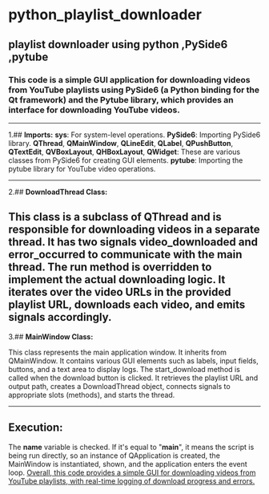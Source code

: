 # python_playlist_downloader
## playlist downloader using **python** ,**PySide6** ,**pytube**

### This code is a simple GUI application for downloading videos from YouTube playlists using PySide6 (a Python binding for the Qt framework) and the Pytube library, which provides an interface for downloading YouTube videos.

---

1.## **Imports:**
**sys**: For system-level operations.
**PySide6**: Importing PySide6 library.
**QThread**, **QMainWindow**, **QLineEdit**, **QLabel**, **QPushButton**, **QTextEdit**, **QVBoxLayout**, **QHBoxLayout**, **QWidget**: These are various classes from PySide6 for creating GUI elements.
**pytube**: Importing the pytube library for YouTube video operations.

---

2.## **DownloadThread Class:**

This class is a subclass of QThread and is responsible for downloading videos in a separate thread.
It has two signals video_downloaded and error_occurred to communicate with the main thread.
The run method is overridden to implement the actual downloading logic. It iterates over the video URLs in the provided playlist URL, downloads each video, and emits signals accordingly.
---
3.## **MainWindow Class:**

This class represents the main application window.
It inherits from QMainWindow.
It contains various GUI elements such as labels, input fields, buttons, and a text area to display logs.
The start_download method is called when the download button is clicked. It retrieves the playlist URL and output path, creates a DownloadThread object, connects signals to appropriate slots (methods), and starts the thread.

---
## **Execution**:

The __name__ variable is checked. If it's equal to "__main__", it means the script is being run directly, so an instance of QApplication is created, the MainWindow is instantiated, shown, and the application enters the event loop.
<u>Overall, this code provides a simple GUI for downloading videos from YouTube playlists, with real-time logging of download progress and errors.</u>
